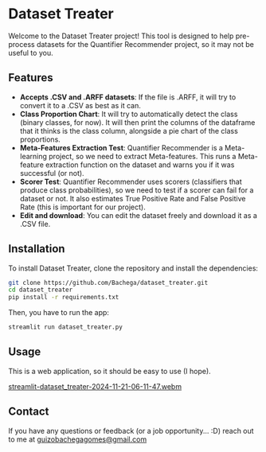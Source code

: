 # Dataset Treater

Welcome to the Dataset Treater project! This tool is designed to help pre-process datasets for the Quantifier Recommender project, so it may not be useful to you.

## Features

- **Accepts .CSV and .ARFF datasets**: If the file is .ARFF, it will try to convert it to a .CSV as best as it can.
- **Class Proportion Chart**: It will try to automatically detect the class (binary classes, for now). It will then print the columns of the dataframe that it thinks is the class column, alongside a pie chart of the class proportions.
- **Meta-Features Extraction Test**: Quantifier Recommender is a Meta-learning project, so we need to extract Meta-features. This runs a Meta-feature extraction function on the dataset and warns you if it was successful (or not).
- **Scorer Test**: Quantifier Recommender uses scorers (classifiers that produce class probabilities), so we need to test if a scorer can fail for a dataset or not. It also estimates True Positive Rate and False Positive Rate (this is important for our project).
- **Edit and download**: You can edit the dataset freely and download it as a .CSV file.

## Installation

To install Dataset Treater, clone the repository and install the dependencies:

```bash
git clone https://github.com/Bachega/dataset_treater.git
cd dataset_treater
pip install -r requirements.txt
```

Then, you have to run the app:

```bash
streamlit run dataset_treater.py
```

## Usage

This is a web application, so it should be easy to use (I hope).

[streamlit-dataset_treater-2024-11-21-06-11-47.webm](https://github.com/user-attachments/assets/92148762-d858-4c04-8759-1692b7c211db)

## Contact

If you have any questions or feedback (or a job opportunity... :D) reach out to me at [guizobachegagomes@gmail.com](mailto:guizobachegagomes@gmail.com)
